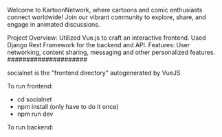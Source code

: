 
Welcome to KartoonNetwork, where cartoons and comic enthusiasts connect worldwide!
Join our vibrant community to explore, share, and engage in animated discussions.

Project Overview:
Utilized Vue.js to craft an interactive frontend.
Used Django Rest Framework for the backend and API.
Features: User networking, content sharing, messaging and other personalized features.
#####################

socialnet is the "frontend directory" autogenerated by VueJS

To run frontend:
- cd socialnet
- npm install (only have to do it once)
- npm run dev

To run backend:

